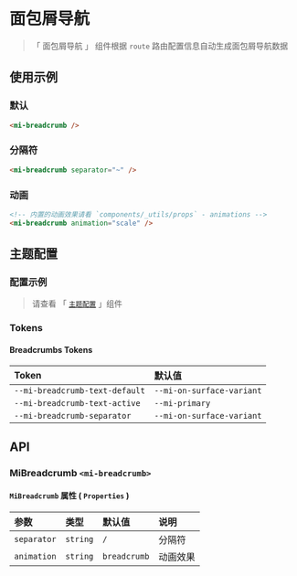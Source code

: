 # 面包屑导航

> 「 面包屑导航 」 组件根据 `route` 路由配置信息自动生成面包屑导航数据

## 使用示例

### 默认

```html
<mi-breadcrumb />
```

### 分隔符

```html
<mi-breadcrumb separator="~" />
```

### 动画

```html
<!-- 内置的动画效果请看 `components/_utils/props` - animations -->
<mi-breadcrumb animation="scale" />
```

## 主题配置

### 配置示例

> 请查看 「 [`主题配置`](../theme/README.md) 」组件

### Tokens

#### Breadcrumbs Tokens

| Token | 默认值
| :---- | :----
| `--mi-breadcrumb-text-default` | `--mi-on-surface-variant`
| `--mi-breadcrumb-text-active` | `--mi-primary`
| `--mi-breadcrumb-separator` | `--mi-on-surface-variant`

## API

### MiBreadcrumb `<mi-breadcrumb>`

#### `MiBreadcrumb` 属性 ( `Properties` )

| 参数 | 类型 | 默认值 | 说明
| :---- | :---- | :---- | :----
| `separator` | `string` | `/` | 分隔符
| `animation` | `string` | `breadcrumb` | 动画效果
